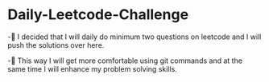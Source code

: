 # Daily-Leetcode-Challenge
-👺 I decided that I will daily do minimum two questions on leetcode and I will push the solutions over here.    

-🎯 This way I will get more comfortable using git commands and at the same time I will enhance my problem solving skills.
